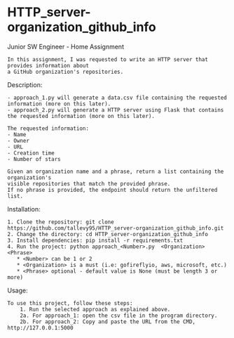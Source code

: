 # HTTP_server-organization_github_info
Junior SW Engineer - Home Assignment

	In this assignment, I was requested to write an HTTP server that provides information about
	a GitHub organization's repositories.


Description:
	
	- approach_1.py will generate a data.csv file containing the requested information (more on this later).
	- approach_2.py will generate a HTTP server using Flask that contains the requested information (more on this later).

	The requested information:
	- Name
	- Owner
	- URL
	- Creation time
	- Number of stars

	Given an organization name and a phrase, return a list containing the organization's
	visible repositories that match the provided phrase. 
 	If no phrase is provided, the endpoint should return the unfiltered list.

Installation:
	
	1. Clone the repository: git clone https://github.com/tallevy95/HTTP_server-organization_github_info.git
	2. Change the directory: cd HTTP_server-organization_github_info
	3. Install dependencies: pip install -r requirements.txt
	4. Run the project: python approach_<Number>.py  <Organization> <Phrase>
	   * <Number> can be 1 or 2
	   * <Organization> is a must (i.e: gofireflyio, aws, microsoft, etc.)
	   * <Phrase> optional - default value is None (must be length 3 or more)

Usage:
	
	To use this project, follow these steps:
		1. Run the selected approach as explained above.
		2a. For approach_1: open the csv file in the program directory.
		2b. For approach_2: Copy and paste the URL from the CMD, http://127.0.0.1:5000
